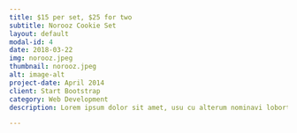 ```yaml
---
title: $15 per set, $25 for two
subtitle: Norooz Cookie Set
layout: default
modal-id: 4
date: 2018-03-22
img: norooz.jpeg
thumbnail: norooz.jpeg
alt: image-alt
project-date: April 2014
client: Start Bootstrap
category: Web Development
description: Lorem ipsum dolor sit amet, usu cu alterum nominavi lobortis. At duo novum diceret. Tantas apeirian vix et, usu sanctus postulant inciderint ut, populo diceret necessitatibus in vim. Cu eum dicam feugiat noluisse.

---
```

